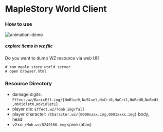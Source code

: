 # MapleStory World Client

### How to use

![animation-demo](https://github.com/stallpool/maplestory/blob/master/etc/animation.gif?raw=true)

##### explore items in wz file

Do you want to dump WZ resource via web UI?

```
# run maple story world server
# open browser.html
```

### Resource Directory

- damage digits: `Effect.wz/BasicEff.img/{NoBlue0,NoBlue1,NoCri0,NoCri1,NoRed0,NoRed1,NoViolet0,NoViolet1}`
- player die: `Effect.wz/Tomb.img/fall`
- player character: `/Character.wz/{0000xxxx.img,0001xxxx.img}` body, head
- v2xx: `/Mob.wz/8240166.img` spine (atlas)

